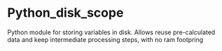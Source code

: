 # Python_disk_scope
Python module for storing variables in disk. Allows reuse pre-calculated data and keep intermediate processing steps, with no ram footpring
